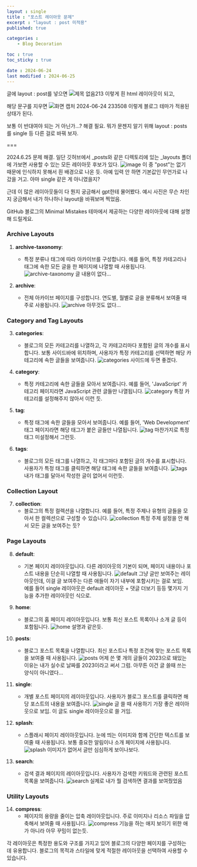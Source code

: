 ```yaml
---
layout : single
title : "포스트 레이아웃 문제"
excerpt : "layout : post 미적용"
published: true

categories : 
    - Blog Decoration

toc : true
toc_sticky : true

date : 2024-06-24
last modified : 2024-06-25
---
```


글에 layout : post를 넣으면 
![제목 없음213](https://github.com/unVictory2/unVictory2.github.io/assets/117062169/473dc841-256a-4ce3-84ba-eec5326bf462)
이렇게 흰 html 레이아웃이 되고,

해당 문구를 지우면
![화면 캡처 2024-06-24 233508](https://github.com/unVictory2/unVictory2.github.io/assets/117062169/42ddeb27-d8cd-492e-bf4f-b9214bc6d3d6)
이렇게 블로그 테마가 적용된 상태가 된다.

보통 이 반대여야 되는 거 아닌가...? 해결 필요.
뭐가 문젠지 알기 위해 layout : posts를 single 등 다른 걸로 바꿔 보자.

===

2024.6.25
문제 해결. 일단 깃허브에서 _posts와 같은 디렉토리에 있는 _layouts 폴더에 가보면 사용할 수 있는 모든 레이아웃 후보가 있다. 
![image](https://github.com/unVictory2/unVictory2.github.io/assets/117062169/52d632e1-f358-4348-8b4f-7754dfe291a8)
이 중 "post"는 없기 때문에 인식하지 못해서 흰 배경으로 나온 듯. 아예 입력 안 하면 기본값인 무언가로 나갔을 거고. 아마 single 같은 게 아니였을지?

근데 이 많은 레이아웃들이 다 뭔지 궁금해서 gpt한테 물어봤다. 예시 사진은 무슨 차인지 궁금해서 내가 하나하나 layout을 바꿔보며 찍었음.
<br>

GitHub 블로그의 Minimal Mistakes 테마에서 제공하는 다양한 레이아웃에 대해 설명해 드릴게요.

### Archive Layouts
1. **archive-taxonomy**:
   - 특정 분류나 태그에 따라 아카이브를 구성합니다. 예를 들어, 특정 카테고리나 태그에 속한 모든 글을 한 페이지에 나열할 때 사용됩니다.
![archive-taxonomy](https://github.com/unVictory2/unVictory2.github.io/assets/117062169/8741b095-9176-4b26-ab43-05d123feac54)
글 내용이 없다...

2. **archive**:
   - 전체 아카이브 페이지를 구성합니다. 연도별, 월별로 글을 분류해서 보여줄 때 주로 사용됩니다.
  ![archive](https://github.com/unVictory2/unVictory2.github.io/assets/117062169/eb61194b-9414-476b-9d73-cdd35f73efcc)
아무것도 없다...

### Category and Tag Layouts
3. **categories**:
   - 블로그의 모든 카테고리를 나열하고, 각 카테고리마다 포함된 글의 개수를 표시합니다. 보통 사이드바에 위치하며, 사용자가 특정 카테고리를 선택하면 해당 카테고리에 속한 글들을 보여줍니다.
![categories](https://github.com/unVictory2/unVictory2.github.io/assets/117062169/3c96dcfe-d463-4e13-9a42-63001ac31743)
사이드에 두면 좋겠다.

4. **category**:
   - 특정 카테고리에 속한 글들을 모아서 보여줍니다. 예를 들어, 'JavaScript' 카테고리 페이지라면 JavaScript 관련 글들만 나열됩니다.
![category](https://github.com/unVictory2/unVictory2.github.io/assets/117062169/59bb59c7-5f67-43c9-9124-a653f684197f)
특정 카테고리를 설정해주지 않아서 이런 듯.

5. **tag**:
   - 특정 태그에 속한 글들을 모아서 보여줍니다. 예를 들어, 'Web Development' 태그 페이지라면 해당 태그가 붙은 글들만 나열됩니다.
![tag](https://github.com/unVictory2/unVictory2.github.io/assets/117062169/3e8beb6e-d7bf-4301-afb1-59730bc73f16)
마찬가지로 특정 태그 미설정해서 그런듯.

6. **tags**:
   - 블로그의 모든 태그를 나열하고, 각 태그마다 포함된 글의 개수를 표시합니다. 사용자가 특정 태그를 클릭하면 해당 태그에 속한 글들을 보여줍니다.
![tags](https://github.com/unVictory2/unVictory2.github.io/assets/117062169/df02fa9c-b7b2-43ec-b403-b0bb4b26ac6e)
내가 태그를 달아서 작성한 글이 없어서 이런듯.

### Collection Layout
7. **collection**:
   - 블로그의 특정 컬렉션을 나열합니다. 예를 들어, 특정 주제나 유형의 글들을 모아서 한 컬렉션으로 구성할 수 있습니다.
![collection](https://github.com/unVictory2/unVictory2.github.io/assets/117062169/8611bc3b-9cd8-4d7e-bb19-e79544e2a6d7)
특정 주제 설정을 안 해서 모든 글을 보여주는 듯?

### Page Layouts
8. **default**:
   - 기본 페이지 레이아웃입니다. 다른 레이아웃의 기본이 되며, 페이지 내용이나 포스트 내용을 단순히 나열할 때 사용됩니다.
![default](https://github.com/unVictory2/unVictory2.github.io/assets/117062169/4358cac2-e8d5-438a-a511-888d3107fc3b)
그냥 글만 보여주는 레이아웃인데, 이걸 글 보여주는 다른 애들이 자기 내부에 포함시키는 걸로 보임. </br>
예를 들어 single 레이아웃은 default 레이아웃 + 댓글 더보기 등등 몇가지 기능을 추가한 레이아웃인 식으로.

9. **home**:
   - 블로그의 홈 페이지 레이아웃입니다. 보통 최신 포스트 목록이나 소개 글 등이 포함됩니다.
![home](https://github.com/unVictory2/unVictory2.github.io/assets/117062169/80b75757-5004-432b-a1dd-9a211d014ab0)
설명과 같은듯.

10. **posts**:
    - 블로그 포스트 목록을 나열합니다. 최신 포스트나 특정 조건에 맞는 포스트 목록을 보여줄 때 사용됩니다.
![posts](https://github.com/unVictory2/unVictory2.github.io/assets/117062169/15951efc-dd95-49a4-a4a0-16e588b05247)
어제 쓴 몇 개의 글들이 2023으로 돼있는 이유는 내가 실수로 날짜를 2023이라고 써서 그럼. 아무튼 이건 글 쓸때 쓰는 양식이 아니였다...

11. **single**:
    - 개별 포스트 페이지의 레이아웃입니다. 사용자가 블로그 포스트를 클릭하면 해당 포스트의 내용을 보여줍니다.
![single](https://github.com/unVictory2/unVictory2.github.io/assets/117062169/81b642c9-30c6-4d6d-b012-9b8141da2483)
글 쓸 때 사용하기 가장 좋은 레이아웃으로 보임. 이 글도 single 레이아웃으로 쓸 거임.

12. **splash**:
    - 스플래시 페이지 레이아웃입니다. 눈에 띄는 이미지와 함께 간단한 텍스트를 보여줄 때 사용됩니다. 보통 중요한 알림이나 소개 페이지에 사용됩니다.
![splash](https://github.com/unVictory2/unVictory2.github.io/assets/117062169/f9e8877e-90a3-4623-b086-4ab292014dcc)
이미지가 없어서 글만 심심하게 보이나보다.

13. **search**:
    - 검색 결과 페이지의 레이아웃입니다. 사용자가 검색한 키워드와 관련된 포스트 목록을 보여줍니다.
![search](https://github.com/unVictory2/unVictory2.github.io/assets/117062169/24a8b72f-ed4f-4f6e-a05e-b7fd84070ee5)
실제로 내가 뭘 검색하면 결과를 보여줬었음

### Utility Layouts
14. **compress**:
    - 페이지의 용량을 줄이는 압축 레이아웃입니다. 주로 이미지나 리소스 파일을 압축해서 보여줄 때 사용됩니다.
![compress](https://github.com/unVictory2/unVictory2.github.io/assets/117062169/b02fae01-1e00-4bb4-aa0b-7fa752291eeb)
기능을 하는 애지 보이기 위한 애가 아니라 아무 꾸밈이 없는듯.

각 레이아웃은 특정한 용도와 구조를 가지고 있어 블로그의 다양한 페이지를 구성하는 데 유용합니다. 블로그의 목적과 스타일에 맞게 적절한 레이아웃을 선택하여 사용할 수 있습니다.

